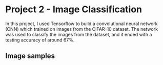 # Project 2 - Image Classification

In this project, I used Tensorflow to build a convolutional neural network (CNN) which trained on images from the CIFAR-10 dataset. The network was used to classify the images from the dataset, and it ended with a testing accuracy of around 67%.

## Image samples

